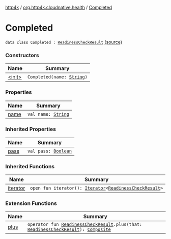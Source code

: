 [http4k](../../index.md) / [org.http4k.cloudnative.health](../index.md) / [Completed](./index.md)

# Completed

`data class Completed : `[`ReadinessCheckResult`](../-readiness-check-result/index.md) [(source)](https://github.com/http4k/http4k/blob/master/http4k-cloudnative/src/main/kotlin/org/http4k/cloudnative/health/ReadinessCheckResult.kt#L19)

### Constructors

| Name | Summary |
|---|---|
| [&lt;init&gt;](-init-.md) | `Completed(name: `[`String`](https://kotlinlang.org/api/latest/jvm/stdlib/kotlin/-string/index.html)`)` |

### Properties

| Name | Summary |
|---|---|
| [name](name.md) | `val name: `[`String`](https://kotlinlang.org/api/latest/jvm/stdlib/kotlin/-string/index.html) |

### Inherited Properties

| Name | Summary |
|---|---|
| [pass](../-readiness-check-result/pass.md) | `val pass: `[`Boolean`](https://kotlinlang.org/api/latest/jvm/stdlib/kotlin/-boolean/index.html) |

### Inherited Functions

| Name | Summary |
|---|---|
| [iterator](../-readiness-check-result/iterator.md) | `open fun iterator(): `[`Iterator`](https://kotlinlang.org/api/latest/jvm/stdlib/kotlin.collections/-iterator/index.html)`<`[`ReadinessCheckResult`](../-readiness-check-result/index.md)`>` |

### Extension Functions

| Name | Summary |
|---|---|
| [plus](../plus.md) | `operator fun `[`ReadinessCheckResult`](../-readiness-check-result/index.md)`.plus(that: `[`ReadinessCheckResult`](../-readiness-check-result/index.md)`): `[`Composite`](../-composite/index.md) |
